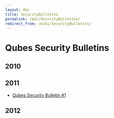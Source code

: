 ```yaml
---
layout: doc
title: SecurityBulletins
permalink: /doc/SecurityBulletins/
redirect_from: /wiki/SecurityBulletins/
---
```


Qubes Security Bulletins
========================

2010
----

2011
----

-   [Qubes Security Bulletin \#1](https://groups.google.com/d/msg/qubes-devel/kRQSQircYKk/KW1lihKLFjYJ)

2012
----
